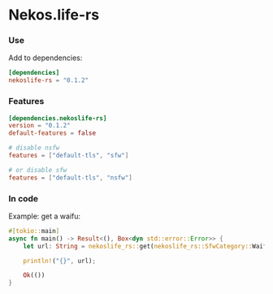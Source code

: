 # Nekos.life-rs

### Use

Add to dependencies:
```toml
[dependencies]
nekoslife-rs = "0.1.2"
```

### Features

```toml
[dependencies.nekoslife-rs]
version = "0.1.2"
default-features = false

# disable nsfw
features = ["default-tls", "sfw"]

# or disable sfw
features = ["default-tls", "nsfw"]
```

### In code

Example: get a waifu:
```rs
#[tokio::main]
async fn main() -> Result<(), Box<dyn std::error::Error>> {
    let url: String = nekoslife_rs::get(nekoslife_rs::SfwCategory::Waifu).await?;

    println!("{}", url);

    Ok(())
}
```
